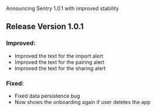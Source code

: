 Announcing Sentry 1.0.1 with improved stability<!--more-->

## Release Version 1.0.1

### Improved:
- Improved the text for the import alert
- Improved the text for the pairing alert
- Improved the text for the sharing alert

### Fixed:
- Fixed data persistence bug
- Now shows the onboarding again if user deletes the app
